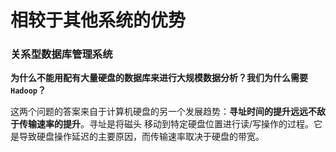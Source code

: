 相较于其他系统的优势
==============================================================================
 ### 关系型数据库管理系统
 **为什么不能用配有大量硬盘的数据库来进行大规模数据分析？我们为什么需要`Hadoop`？**

 这两个问题的答案来自于计算机硬盘的另一个发展趋势：**寻址时间的提升远远不敌于传输速率的提升**。寻址是将磁头
 移动到特定硬盘位置进行读/写操作的过程。它是导致硬盘操作延迟的主要原因，而传输速率取决于硬盘的带宽。

 